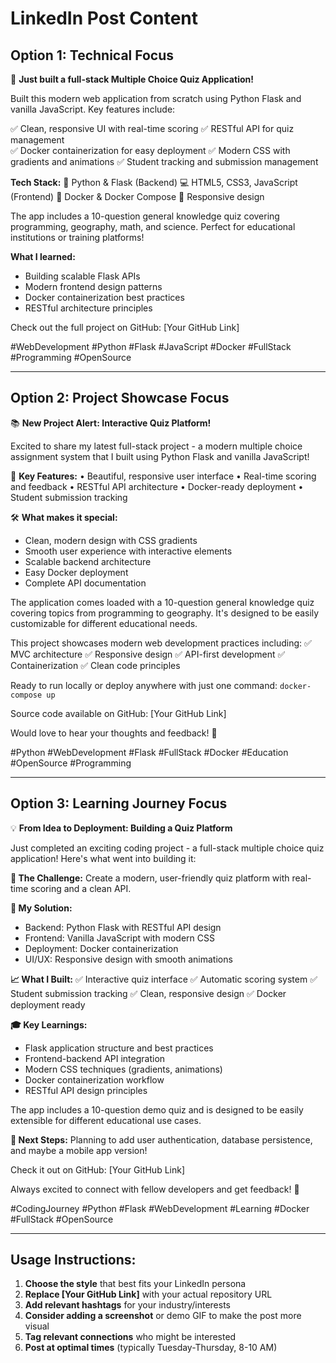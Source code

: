 # LinkedIn Post Content

## Option 1: Technical Focus

🚀 **Just built a full-stack Multiple Choice Quiz Application!** 

Built this modern web application from scratch using Python Flask and vanilla JavaScript. Key features include:

✅ Clean, responsive UI with real-time scoring
✅ RESTful API for quiz management  
✅ Docker containerization for easy deployment
✅ Modern CSS with gradients and animations
✅ Student tracking and submission management

**Tech Stack:**
🐍 Python & Flask (Backend)
💻 HTML5, CSS3, JavaScript (Frontend)
🐳 Docker & Docker Compose
📱 Responsive design

The app includes a 10-question general knowledge quiz covering programming, geography, math, and science. Perfect for educational institutions or training platforms!

**What I learned:**
- Building scalable Flask APIs
- Modern frontend design patterns
- Docker containerization best practices
- RESTful architecture principles

Check out the full project on GitHub: [Your GitHub Link]

#WebDevelopment #Python #Flask #JavaScript #Docker #FullStack #Programming #OpenSource

---

## Option 2: Project Showcase Focus

📚 **New Project Alert: Interactive Quiz Platform!**

Excited to share my latest full-stack project - a modern multiple choice assignment system that I built using Python Flask and vanilla JavaScript!

🎯 **Key Features:**
• Beautiful, responsive user interface
• Real-time scoring and feedback
• RESTful API architecture
• Docker-ready deployment
• Student submission tracking

🛠️ **What makes it special:**
- Clean, modern design with CSS gradients
- Smooth user experience with interactive elements
- Scalable backend architecture
- Easy Docker deployment
- Complete API documentation

The application comes loaded with a 10-question general knowledge quiz covering topics from programming to geography. It's designed to be easily customizable for different educational needs.

This project showcases modern web development practices including:
✅ MVC architecture
✅ Responsive design
✅ API-first development
✅ Containerization
✅ Clean code principles

Ready to run locally or deploy anywhere with just one command: `docker-compose up`

Source code available on GitHub: [Your GitHub Link]

Would love to hear your thoughts and feedback! 💭

#Python #WebDevelopment #Flask #FullStack #Docker #Education #OpenSource #Programming

---

## Option 3: Learning Journey Focus

💡 **From Idea to Deployment: Building a Quiz Platform**

Just completed an exciting coding project - a full-stack multiple choice quiz application! Here's what went into building it:

**🎯 The Challenge:**
Create a modern, user-friendly quiz platform with real-time scoring and a clean API.

**🔧 My Solution:**
- Backend: Python Flask with RESTful API design
- Frontend: Vanilla JavaScript with modern CSS
- Deployment: Docker containerization
- UI/UX: Responsive design with smooth animations

**📈 What I Built:**
✅ Interactive quiz interface
✅ Automatic scoring system
✅ Student submission tracking
✅ Clean, responsive design
✅ Docker deployment ready

**🎓 Key Learnings:**
- Flask application structure and best practices
- Frontend-backend API integration
- Modern CSS techniques (gradients, animations)
- Docker containerization workflow
- RESTful API design principles

The app includes a 10-question demo quiz and is designed to be easily extensible for different educational use cases.

**🚀 Next Steps:**
Planning to add user authentication, database persistence, and maybe a mobile app version!

Check it out on GitHub: [Your GitHub Link]

Always excited to connect with fellow developers and get feedback! 🤝

#CodingJourney #Python #Flask #WebDevelopment #Learning #Docker #FullStack #OpenSource

---

## Usage Instructions:

1. **Choose the style** that best fits your LinkedIn persona
2. **Replace [Your GitHub Link]** with your actual repository URL
3. **Add relevant hashtags** for your industry/interests
4. **Consider adding a screenshot** or demo GIF to make the post more visual
5. **Tag relevant connections** who might be interested
6. **Post at optimal times** (typically Tuesday-Thursday, 8-10 AM)